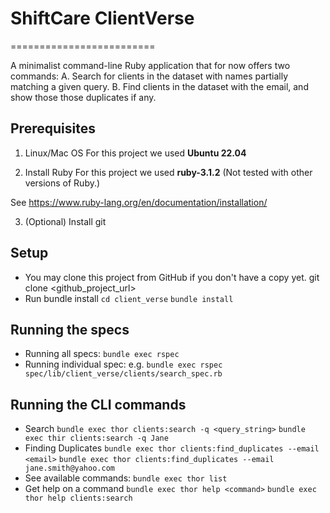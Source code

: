 # ShiftCare ClientVerse
=========================


A minimalist command-line Ruby application that for now offers two commands:
A. Search for clients in the dataset with names partially matching a given query.
B. Find clients in the dataset with the email, and show those those duplicates if any.


## Prerequisites
1. Linux/Mac OS
For this project we used **Ubuntu 22.04**

2. Install Ruby
For this project we used **ruby-3.1.2**
(Not tested with other versions of Ruby.)

See https://www.ruby-lang.org/en/documentation/installation/

3. (Optional) Install git


## Setup
* You may clone this project from GitHub if you don't have a copy yet.
git clone <github_project_url>
* Run bundle install
`cd client_verse`
`bundle install`


## Running the specs
* Running all specs:
`bundle exec rspec`
* Running individual spec: e.g.
`bundle exec rspec spec/lib/client_verse/clients/search_spec.rb`


## Running the CLI commands
* Search
`bundle exec thor clients:search -q <query_string>`
`bundle exec thir clients:search -q Jane`
* Finding Duplicates
`bundle exec thor clients:find_duplicates --email <email>`
`bundle exec thor clients:find_duplicates --email jane.smith@yahoo.com`
* See available commands:
`bundle exec thor list`
* Get help on a command
`bundle exec thor help <command>`
`bundle exec thor help clients:search`